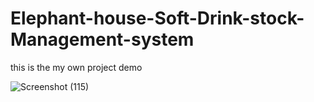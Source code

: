 # Elephant-house-Soft-Drink-stock-Management-system
this is the my own project demo

![Screenshot (115)](https://user-images.githubusercontent.com/50085447/80855296-b7b28a80-8c5d-11ea-84b3-576987edf15f.jpg)
